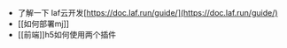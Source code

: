 - 了解一下 laf云开发[https://doc.laf.run/guide/](https://doc.laf.run/guide/)
- [[如何部署mj]]
- [[前端]]h5如何使用两个插件